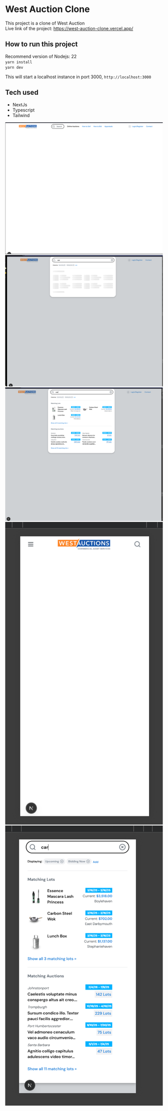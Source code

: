 # West Auction Clone

This project is a clone of West Auction <br>
Live link of the project: https://west-auction-clone.vercel.app/

## How to run this project
Recommend version of Nodejs: 22 <br>
`yarn install`<br>
`yarn dev`

This will start a localhost instance in port 3000, `http://localhost:3000`

## Tech used
 - NextJs
 - Typescript
 - Tailwind

![alt text](doc/desktop-page.png)
![alt text](doc/desktop-loading.png)
![alt text](doc/desktop-result.png)
![alt text](doc/mobile-page.png)
![alt text](doc/mobile-result.png)
